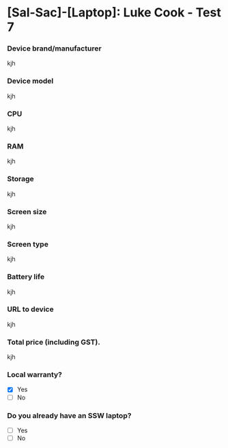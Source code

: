 # [Sal-Sac]-[Laptop]: Luke Cook - Test 7
### Device brand/manufacturer

kjh

### Device model

kjh

### CPU

kjh

### RAM

kjh

### Storage

kjh

### Screen size

kjh

### Screen type

kjh

### Battery life

kjh

### URL to device

kjh

### Total price (including GST).

kjh

### Local warranty?

- [X] Yes
- [ ] No

### Do you already have an SSW laptop?

- [ ] Yes
- [ ] No
